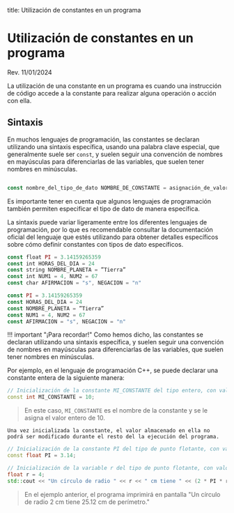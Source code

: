 title: Utilización de constantes en un programa

# Utilización de constantes en un programa

<label class="revision">Rev. 11/01/2024</label>

La utilización de una constante en un programa es cuando una instrucción de código accede a la constante para realizar alguna operación o acción con ella. 

## Sintaxis

En muchos lenguajes de programación, las constantes se declaran utilizando una sintaxis específica, usando una palabra clave especial, que generalmente suele ser `const`, y suelen seguir una convención de nombres en mayúsculas para diferenciarlas de las variables, que suelen tener nombres en minúsculas. 

``` js title="Sintaxis"

const nombre_del_tipo_de_dato NOMBRE_DE_CONSTANTE = asignación_de_valor
```

Es importante tener en cuenta que algunos lenguajes de programación también permiten especificar el tipo de dato de manera específica.

La sintaxis puede variar ligeramente entre los diferentes lenguajes de programación, por lo que es recomendable consultar la documentación oficial del lenguaje que estés utilizando para obtener detalles específicos sobre cómo definir constantes con tipos de dato específicos. 

``` js title="Declaración de constantes indicando el tipo de dato"
const float PI = 3.14159265359
const int HORAS_DEL_DIA = 24
const string NOMBRE_PLANETA = ”Tierra”
const int NUM1 = 4, NUM2 = 67
const char AFIRMACION = "s", NEGACION = "n"
```

``` js title="Declaración de constantes sin indicar el tipo de dato"
const PI = 3.14159265359
const HORAS_DEL_DIA = 24
const NOMBRE_PLANETA = ”Tierra”
const NUM1 = 4, NUM2 = 67
const AFIRMACION = "s", NEGACION = "n"
```

!!! important "¡Para recordar!"
    Como hemos dicho, las constantes se declaran utilizando una sintaxis específica, y suelen seguir una convención de nombres en mayúsculas para diferenciarlas de las variables, que suelen tener nombres en minúsculas.

Por ejemplo, en el lenguaje de programación C++, se puede declarar una constante entera de la siguiente manera:

``` c++ title="C++"
// Inicialización de la constante MI_CONSTANTE del tipo entero, con valor 10
const int MI_CONSTANTE = 10;
```

> En este caso, `MI_CONSTANTE` es el nombre de la constante y se le asigna el valor entero de 10. 

``` warning "¡Muy importante!"
Una vez inicializada la constante, el valor almacenado en ella no podrá ser modificado durante el resto del la ejecución del programa.
```

``` c++ title="C++"
// Inicialización de la constante PI del tipo de punto flotante, con valor 3.14
const float PI = 3.14; 

// Inicialización de la variable r del tipo de punto flotante, con valor 4
float r = 4;
std::cout << "Un círculo de radio " << r << " cm tiene " << (2 * PI * r) << " cm de perímetro.";
```

> En el ejemplo anterior, el programa imprimirá en pantalla "Un círculo de radio 2 cm tiene 25.12 cm de perímetro."









